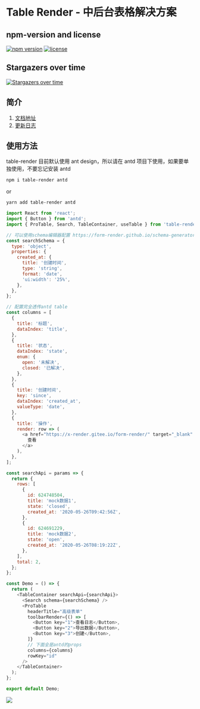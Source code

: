 # Table Render - 中后台表格解决方案


## npm-version and license

[![npm version](https://badge.fury.io/js/table-render.svg)](https://www.npmjs.com/package/table-render) [![license](https://badgen.net/npm/license/table-render)](./LICENSE)

## Stargazers over time

[![Stargazers over time](https://starchart.cc/form-render/table-render.svg)](https://starchart.cc/form-render/table-render)

## 简介

1. [文档地址](https://form-render.github.io/table-render/)
2. [更新日志](https://github.com/form-render/table-render/blob/master/CHANGELOG.md)

## 使用方法

table-render 目前默认使用 ant design，所以请在 antd 项目下使用，如果要单独使用，不要忘记安装 antd

```sh
npm i table-render antd
```

or

```sh
yarn add table-render antd
```

```js
import React from 'react';
import { Button } from 'antd';
import { ProTable, Search, TableContainer, useTable } from 'table-render';

// 可以使用schema编辑器配置 https://form-render.github.io/schema-generator/
const searchSchema = {
  type: 'object',
  properties: {
    created_at: {
      title: '创建时间',
      type: 'string',
      format: 'date',
      'ui:width': '25%',
    },
  },
};

// 配置完全透传antd table
const columns = [
  {
    title: '标题',
    dataIndex: 'title',
  },
  {
    title: '状态',
    dataIndex: 'state',
    enum: {
      open: '未解决',
      closed: '已解决',
    },
  },
  {
    title: '创建时间',
    key: 'since',
    dataIndex: 'created_at',
    valueType: 'date',
  },
  {
    title: '操作',
    render: row => (
      <a href="https://x-render.gitee.io/form-render/" target="_blank" rel="noopener noreferrer">
        查看
      </a>
    ),
  },
];

const searchApi = params => {
  return {
    rows: [
      {
        id: 624748504,
        title: 'mock数据1',
        state: 'closed',
        created_at: '2020-05-26T09:42:56Z',
      },
      {
        id: 624691229,
        title: 'mock数据2',
        state: 'open',
        created_at: '2020-05-26T08:19:22Z',
      },
    ],
    total: 2,
  };
};

const Demo = () => {
  return (
    <TableContainer searchApi={searchApi}>
      <Search schema={searchSchema} />
      <ProTable
        headerTitle="高级表单"
        toolbarRender={() => [
          <Button key="1">查看日志</Button>,
          <Button key="2">导出数据</Button>,
          <Button key="3">创建</Button>,
        ]}
        // 下面全是antd的props
        columns={columns}
        rowKey="id"
      />
    </TableContainer>
  );
};

export default Demo;
```

![](https://img.alicdn.com/tfs/TB1Ma6itBBh1e4jSZFhXXcC9VXa-2172-516.png)
